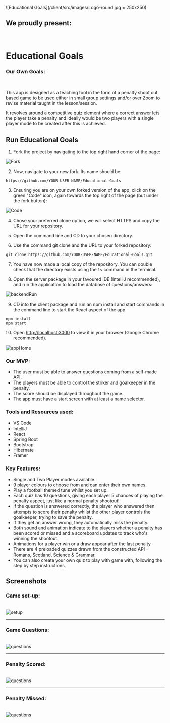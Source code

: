 ![Educational Goals](/client/src/images/Logo-round.jpg = 250x250)

## We proudly present:
<br>

# **Educational Goals**

### Our Own Goals:
<br>
<p>This app is designed as a teaching tool in the form of a penalty shoot out based game to be used either in small group settings and/or over Zoom to revise material taught in the lesson/session.
</p>

<p>
It revolves around a competitive quiz element where a correct answer lets the player take a penalty and ideally would be two players with a single player mode to be created after this is achieved. 
</p>

## Run Educational Goals

1. Fork the project by navigating to the top right hand corner of the page:

![Fork](/imgReadMe/readMe1.jpg)

2. Now, navigate to your new fork. Its name should be:

```
https://github.com/YOUR-USER-NAME/Educational-Goals
```

3. Ensuring you are on your own forked version of the app, click on the green "Code" icon, again towards the top right of the page (but under the fork button):

![Code](/imgReadMe/readMe2.jpg)

4. Chose your preferred clone option, we will select HTTPS and copy the URL for your repository. 

5. Open the command line and CD to your chosen directory.

6. Use the command git clone and the URL to your forked repository:

```
git clone https://github.com/YOUR-USER-NAME/Educational-Goals.git 
```

7. You have now made a local copy of the repository. You can double check that the directory exists using the ```ls``` command in the terminal.

8. Open the server package in your favoured IDE (IntelliJ recommended), and run the application to load the database of questions/answers:

![backendRun](/imgReadMe/readMe3.jpg)

9. CD into the client package and run an npm install and start commands in the command line to start the React aspect of the app. 

```
npm install 
npm start
```

10. Open [http://localhost:3000](http://localhost:3000) to view it in your browser (Google Chrome recommended).

![appHome](/imgReadMe/readMe4.jpg)

### Our MVP:

* The user must be able to answer questions coming from a self-made API.
* The players must be able to control the striker and goalkeeper in the penalty.
* The score should be displayed throughout the game.
* The app must have a start screen with at least a name selector.

### Tools and Resources used:

* VS Code
* IntelliJ
* React
* Spring Boot
* Bootstrap
* Hibernate
* Framer

### Key Features:

* Single and Two Player modes available.
* 9 player colours to choose from and can enter their own names. 
* Play a football themed tune whilst you set up.
* Each quiz has 10 questions, giving each player 5 chances of playing the penalty aspect, just like a normal penalty shootout!
* If the question is answered correctly, the player who answered then attempts to score their penalty whilst the other player controls the goalkeeper, trying to save the penalty. 
* If they get an answer wrong, they automatically miss the penalty. 
* Both sound and animation indicate to the players whether a penalty has been scored or missed and a scoreboard updates to track who's winning the shootout. 
* Animations for a player win or a draw appear after the last penalty.
* There are 4 preloaded quizzes drawn from the constructed API - Romans, Scotland, Science & Grammar. 
* You can also create your own quiz to play with game with, following the step by step instructions. 

## Screenshots

### Game set-up:
\
![setup](/imgReadMe/readMe5.jpg)


___

### Game Questions:
\
![questions](/imgReadMe/readMe6.jpg)

___

### Penalty Scored:
\
![questions](/imgReadMe/readMe7.jpg)

___

### Penalty Missed: 
\
![questions](/imgReadMe/readMe8.jpg)
